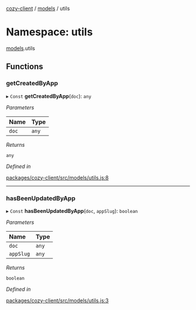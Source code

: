 [cozy-client](../README.md) / [models](models.md) / utils

# Namespace: utils

[models](models.md).utils

## Functions

### getCreatedByApp

▸ `Const` **getCreatedByApp**(`doc`): `any`

*Parameters*

| Name | Type |
| :------ | :------ |
| `doc` | `any` |

*Returns*

`any`

*Defined in*

[packages/cozy-client/src/models/utils.js:8](https://github.com/cozy/cozy-client/blob/master/packages/cozy-client/src/models/utils.js#L8)

***

### hasBeenUpdatedByApp

▸ `Const` **hasBeenUpdatedByApp**(`doc`, `appSlug`): `boolean`

*Parameters*

| Name | Type |
| :------ | :------ |
| `doc` | `any` |
| `appSlug` | `any` |

*Returns*

`boolean`

*Defined in*

[packages/cozy-client/src/models/utils.js:3](https://github.com/cozy/cozy-client/blob/master/packages/cozy-client/src/models/utils.js#L3)
